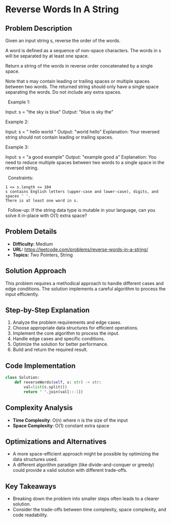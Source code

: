 # Reverse Words In A String

## Problem Description

Given an input string s, reverse the order of the words.

A word is defined as a sequence of non-space characters. The words in s will be separated by at least one space.

Return a string of the words in reverse order concatenated by a single space.

Note that s may contain leading or trailing spaces or multiple spaces between two words. The returned string should only have a single space separating the words. Do not include any extra spaces.

 
Example 1:


Input: s = "the sky is blue"
Output: "blue is sky the"


Example 2:


Input: s = "  hello world  "
Output: "world hello"
Explanation: Your reversed string should not contain leading or trailing spaces.


Example 3:


Input: s = "a good   example"
Output: "example good a"
Explanation: You need to reduce multiple spaces between two words to a single space in the reversed string.


 
Constraints:


	1 <= s.length <= 104
	s contains English letters (upper-case and lower-case), digits, and spaces ' '.
	There is at least one word in s.


 
Follow-up: If the string data type is mutable in your language, can you solve it in-place with O(1) extra space?

## Problem Details

- **Difficulty:** Medium
- **URL:** https://leetcode.com/problems/reverse-words-in-a-string/
- **Topics:** Two Pointers, String

## Solution Approach

This problem requires a methodical approach to handle different cases and edge conditions. The solution implements a careful algorithm to process the input efficiently.

## Step-by-Step Explanation

1. Analyze the problem requirements and edge cases.
2. Choose appropriate data structures for efficient operations.
3. Implement the core algorithm to process the input.
4. Handle edge cases and specific conditions.
5. Optimize the solution for better performance.
6. Build and return the required result.

## Code Implementation

```python
class Solution:
    def reverseWords(self, s: str) -> str:
        val=list(s.split())
        return " ".join(val[::-1])
```

## Complexity Analysis

- **Time Complexity**: O(n) where n is the size of the input
- **Space Complexity**: O(1) constant extra space

## Optimizations and Alternatives

- A more space-efficient approach might be possible by optimizing the data structures used.
- A different algorithm paradigm (like divide-and-conquer or greedy) could provide a valid solution with different trade-offs.


## Key Takeaways

- Breaking down the problem into smaller steps often leads to a clearer solution.
- Consider the trade-offs between time complexity, space complexity, and code readability.

